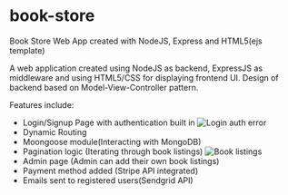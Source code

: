 # book-store
Book Store Web App created with NodeJS, Express and HTML5(ejs template)

A web application created using NodeJS as backend, ExpressJS as middleware and using HTML5/CSS for displaying frontend UI.
Design of backend based on Model-View-Controller pattern.

Features include:
- Login/Signup Page with authentication built in
![Login auth error](https://i.ibb.co/YfxCFHz/Screenshot-2020-03-31-at-1-16-18-PM.png)
- Dynamic Routing
- Moongoose module(Interacting with MongoDB)
- Pagination logic (Iterating through book listings)
![Book listings](https://i.ibb.co/WkcCjGH/Screenshot-2020-03-31-at-1-27-20-PM.png)
- Admin page (Admin can add their own book listings)
- Payment method added (Stripe API integrated)
- Emails sent to registered users(Sendgrid API)

